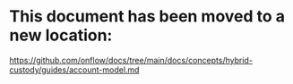# This document has been moved to a new location:

https://github.com/onflow/docs/tree/main/docs/concepts/hybrid-custody/guides/account-model.md
